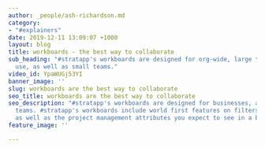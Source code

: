 ```yaml
---
author: _people/ash-richardson.md
category:
- "#explainers"
date: 2019-12-11 13:09:07 +1000
layout: blog
title: workboards - the best way to collaborate
sub_heading: "#stratapp's workboards are designed for org-wide, large team and international
  use, as well as small teams."
video_id: YpaWUGj53YI
banner_image: ''
slug: workboards are the best way to collaborate
seo_title: workboards are the best way to collaborate
seo_description: "#stratapp's workboards are designed for businesses, as well as small
  teams. #stratapp's workboards include world first features on filters and social,
  as well as the project management attributes you expect to see in a business context."
feature_image: ''

---
```

